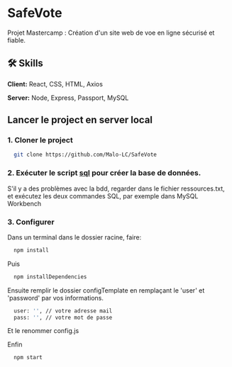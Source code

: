 # SafeVote

Projet Mastercamp :
Création d'un site web de voe en ligne sécurisé et fiable.



## 🛠 Skills
**Client:** React, CSS, HTML, Axios

**Server:** Node, Express, Passport, MySQL

## Lancer le project en server local

### 1. Cloner le project

```bash
  git clone https://github.com/Malo-LC/SafeVote
```

### 2. Exécuter le script [sql](https://github.com/Malo-LC/SafeVote/blob/main/database.sql) pour créer la base de données.
S'il y a des problèmes avec la bdd, regarder dans le fichier ressources.txt, et exécutez les deux commandes SQL, par exemple dans MySQL Workbench

### 3. Configurer

Dans un terminal dans le dossier racine, faire:

```bash
  npm install
```

Puis
```bash
  npm installDependencies
```
Ensuite remplir le dossier configTemplate en remplaçant le 'user' et 'password' par vos informations.
```bash
  user: '', // votre adresse mail
  pass: '', // votre mot de passe
```
Et le renommer config.js

Enfin
```bash
  npm start
```
